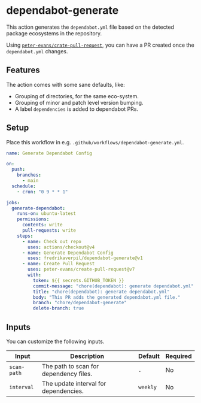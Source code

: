 # dependabot-generate

This action generates the `dependabot.yml` file based on the detected package
ecosystems in the repository.

Using
[`peter-evans/crate-pull-request`](https://github.com/peter-evans/create-pull-request),
you can have a PR created once the `dependabot.yml` changes.

## Features

The action comes with some sane defaults, like:

- Grouping of directories, for the same eco-system.
- Grouping of minor and patch level version bumping.
- A label `dependencies` is added to dependabot PRs.

## Setup

Place this workflow in e.g. `.github/workflows/dependabot-generate.yml`.

```yaml
name: Generate Dependabot Config

on:
  push:
    branches:
      - main
  schedule:
    - cron: "0 9 * * 1"

jobs:
  generate-dependabot:
    runs-on: ubuntu-latest
    permissions:
      contents: write
      pull-requests: write
    steps:
      - name: Check out repo
        uses: actions/checkout@v4
      - name: Generate Dependabot Config
        uses: fredrikaverpil/dependabot-generate@v1
      - name: Create Pull Request
        uses: peter-evans/create-pull-request@v7
        with:
          token: ${{ secrets.GITHUB_TOKEN }}
          commit-message: "chore(dependabot): generate dependabot.yml"
          title: "chore(dependabot): generate dependabot.yml"
          body: "This PR adds the generated dependabot.yml file."
          branch: "chore/dependabot-generate"
          delete-branch: true
```

## Inputs

You can customize the following inputs.

| Input       | Description                            | Default  | Required |
| ----------- | -------------------------------------- | -------- | -------- |
| `scan-path` | The path to scan for dependency files. | `.`      | No       |
| `interval`  | The update interval for dependencies.  | `weekly` | No       |
